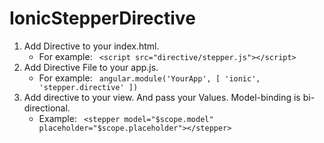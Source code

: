 # IonicStepperDirective

1. Add Directive to your index.html. 
	* For example:
	``` <script src="directive/stepper.js"></script>``` 
2. Add Directive File to your app.js. 
	* For example:
	``` angular.module('YourApp', [ 'ionic', 'stepper.directive' ])``` 
3. Add directive to your view. And pass your Values. Model-binding is bi-directional. 
	* Example:
	``` <stepper model="$scope.model" placeholder="$scope.placeholder"></stepper>``` 
